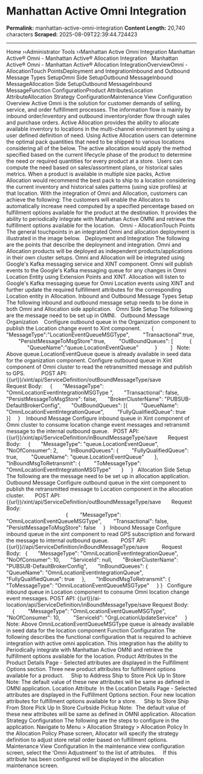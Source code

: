 # Manhattan Active Omni Integration

**Permalink:** manhattan-active-omni-integration
**Content Length:** 20,740 characters
**Scraped:** 2025-08-09T22:39:44.724423

---

Home &rsaquo;&rsaquo;Administrator Tools ››Manhattan Active Omni Integration Manhattan Active&reg; Omni - Manhattan Active&reg; Allocation Integration &nbsp; Manhattan Active&reg; Omni - Manhattan Active&reg; Allocation IntegrationOverviewOmni - AllocationTouch PointsDeployment and IntegrationInbound and Outbound Message Types SetupOmni Side SetupOutbound MessageInbound MessageAllocation Side SetupOutbound MessageInbound MessageFunction ConfigurationProduct AttributesLocation AttributeAllocation Strategy ConfigurationMaintenance View Configuration Overview Active Omni is the solution for customer demands of selling, service, and order fulfillment processes. The information flow is mainly by inbound order/inventory and outbound inventory/order flow through sales and purchase orders. Active Allocation provides the ability to allocate available inventory to locations in the multi-channel environment by using a user defined definition of need. Using Active Allocation users can determine the optimal pack quantities that need to be shipped to various locations considering all of the below. The active allocation would apply the method specified based on the current lifecycle phase of the product to determine the need or required quantities for every product at a store.&nbsp; Users can compute the need based on sales/assortment plans, or historical sales metrics. When a product is available in multiple size packs, Active Allocation would recommend the best pack to ship to a location considering the current inventory and historical sales patterns (using size profiles) at that location. With the integration of Omni and Allocation, customers can achieve the following: The customers will enable the Allocators to automatically increase need computed by a specified percentage based on fulfillment options available for the product at the destination. It provides the ability to periodically integrate with Manhattan Active OMNI and retrieve the fulfillment options available for the location. &nbsp; Omni - AllocationTouch Points The general touchpoints in an integrated Omni and allocation deployment is illustrated in the image below. &nbsp; Deployment and Integration The following are the points that describe the deployment and integration. Omni and Allocation products will be deployed as independent products/applications in their own cluster setups. Omni and Allocation will be integrated using Google&#39;s Kafka messaging service and XINT component. Omni will publish events to the Google&#39;s Kafka messaging queue for any changes in Omni Location Entity using Extension Points and XINT. Allocation will listen to Google&#39;s Kafka messaging queue for Omni Location events using XINT and further update the required fulfillment attributes for the corresponding Location entity in Allocation. Inbound and Outbound Message Types Setup The following inbound and outbound message setup needs to be done in both Omni and Allocation side application. &nbsp; Omni Side Setup The following are the message need to be set up in OMNI. &nbsp; Outbound Message Organization&nbsp; &nbsp; Configure outbound queue in the Organization component to publish the Location change event to Xint component. &nbsp; &nbsp; &nbsp; { &nbsp;&nbsp;&nbsp;&nbsp;&nbsp;&nbsp;&nbsp; &quot;MessageType&quot;:&quot;LocationEventQueueMSGType&quot;, &nbsp;&nbsp;&nbsp;&nbsp;&nbsp;&nbsp;&nbsp; &quot;Transactional&quot;:true, &nbsp;&nbsp;&nbsp;&nbsp;&nbsp;&nbsp;&nbsp; &quot;PersistMessageToMsgStore&quot;:true, &nbsp;&nbsp;&nbsp;&nbsp;&nbsp;&nbsp;&nbsp; &quot;OutBoundQueues&quot;: [ &nbsp;&nbsp;&nbsp;&nbsp;&nbsp;&nbsp;&nbsp;&nbsp;&nbsp; { &nbsp;&nbsp;&nbsp;&nbsp;&nbsp;&nbsp;&nbsp;&nbsp;&nbsp;&nbsp;&nbsp;&nbsp;&nbsp; &quot;QueueName&quot;:&quot;queue.LocationEventQueue&quot; &nbsp;&nbsp;&nbsp;&nbsp;&nbsp;&nbsp;&nbsp;&nbsp;&nbsp; } &nbsp;&nbsp;&nbsp;&nbsp;&nbsp;&nbsp;&nbsp; ] &nbsp; Note: Above queue.LocationEventQueue queue is already available in seed data for the organization component. Configure outbound queue in Xint component of Omni cluster to read the retransmitted message and publish to GPS. &nbsp; &nbsp; &nbsp; &nbsp; &nbsp; POST API: {{url}}/xint/api/ServiceDefinition/outBoundMessageType/save &nbsp; &nbsp; &nbsp; &nbsp; &nbsp; Request Body: &nbsp; &nbsp; { &nbsp;&nbsp;&nbsp;&nbsp;&nbsp; &quot;MessageType&quot;: &quot;OmniLocationEventIntegrationMSGType &quot;, &nbsp;&nbsp;&nbsp;&nbsp;&nbsp; &quot;Transactional&quot;: false, &nbsp;&nbsp;&nbsp;&nbsp;&nbsp; &quot;PersistMessageToMsgStore&quot;: false, &nbsp;&nbsp;&nbsp;&nbsp;&nbsp; &quot;BrokerClusterName&quot;: &quot;PUBSUB-DefaultBrokerConfig&quot;, &nbsp;&nbsp;&nbsp;&nbsp;&nbsp; &quot;OutBoundQueues&quot;: [{ &nbsp;&nbsp;&nbsp;&nbsp;&nbsp;&nbsp;&nbsp; &quot;QueueName&quot;: &quot;OmniLocationEventIntegrationQueue&quot;, &nbsp;&nbsp;&nbsp;&nbsp;&nbsp;&nbsp;&nbsp; &quot;FullyQualifiedQueue&quot;: true &nbsp;&nbsp;&nbsp;&nbsp;&nbsp; }] &nbsp;&nbsp;&nbsp; } &nbsp;&nbsp; Inbound Message Configure inbound queue in Xint component of Omni cluster to consume location change event messages and retransmit message to the internal outbound queue. &nbsp; POST API: {{url}}/xint/api/ServiceDefinition/inBoundMessageType/save &nbsp;&nbsp;&nbsp;&nbsp;&nbsp; Request Body: &nbsp; &nbsp; { &nbsp;&nbsp;&nbsp;&nbsp;&nbsp; &quot;MessageType&quot;: &quot;queue.LocationEventQueue&quot;, &nbsp;&nbsp;&nbsp;&nbsp;&nbsp; &quot;NoOfConsumer&quot;: 2, &nbsp;&nbsp;&nbsp;&nbsp;&nbsp; &quot;InBoundQueues&quot;: { &nbsp;&nbsp;&nbsp;&nbsp;&nbsp;&nbsp;&nbsp; &quot;FullyQualifiedQueue&quot;: true, &nbsp;&nbsp;&nbsp;&nbsp;&nbsp;&nbsp;&nbsp; &quot;QueueName&quot;: &quot;queue.LocationEventQueue&quot; &nbsp;&nbsp;&nbsp;&nbsp;&nbsp; }, &nbsp;&nbsp;&nbsp;&nbsp;&nbsp; &quot;InBoundMsgToRetransmit&quot;: { &nbsp;&nbsp;&nbsp;&nbsp;&nbsp;&nbsp;&nbsp; &quot;ToMessageType&quot;: &quot;OmniLocationEventIntegrationMSGType&quot; &nbsp;&nbsp;&nbsp;&nbsp;&nbsp; } &nbsp;&nbsp;&nbsp; } &nbsp; Allocation Side Setup The following are the message need to be set up in allocation application. &nbsp; Outbound Message Configure outbound queue in the xint component to publish the retransmitted message to Location component in the allocation cluster. &nbsp;&nbsp;&nbsp;&nbsp;&nbsp; POST API: {{url}}/xint/api/ServiceDefinition/outBoundMessageType/save &nbsp; &nbsp; &nbsp; Request Body: &nbsp; &nbsp; &nbsp; &nbsp; &nbsp; &nbsp; &nbsp; &nbsp; &nbsp; &nbsp; &nbsp; &nbsp; &nbsp; &nbsp; &nbsp; &nbsp; &nbsp; &nbsp; &nbsp; &nbsp; &nbsp; &nbsp; &nbsp; &nbsp; &nbsp; &nbsp; &nbsp; &nbsp; &nbsp; &nbsp; &nbsp; &nbsp; &nbsp; &nbsp; &nbsp; &nbsp; &nbsp; &nbsp; &nbsp; &nbsp; &nbsp; &nbsp; &nbsp; &nbsp; &nbsp; &nbsp; &nbsp; &nbsp; &nbsp; &nbsp; &nbsp; &nbsp; &nbsp; &nbsp; &nbsp; &nbsp; &nbsp; &nbsp; &nbsp; &nbsp; &nbsp; &nbsp; &nbsp; &nbsp; &nbsp; &nbsp; &nbsp; &nbsp; &nbsp; &nbsp; &nbsp; &nbsp; &nbsp; &nbsp; &nbsp; &nbsp;&nbsp; &nbsp;&nbsp; &nbsp; { &nbsp;&nbsp;&nbsp;&nbsp;&nbsp;&nbsp; &quot;MessageType&quot;: &quot;OmniLocationEventQueueMSGType&quot;, &nbsp;&nbsp;&nbsp;&nbsp;&nbsp;&nbsp; &quot;Transactional&quot;: false, &nbsp;&nbsp;&nbsp;&nbsp;&nbsp;&nbsp; &quot;PersistMessageToMsgStore&quot;: false &nbsp;&nbsp;&nbsp; } &nbsp; Inbound Message Configure inbound queue in the xint component to read GPS subscription and forward the message to internal outbound queue. &nbsp;&nbsp;&nbsp;&nbsp;&nbsp;&nbsp; POST API: {{url}}//api/ServiceDefinition/inBoundMessageType/save &nbsp;&nbsp;&nbsp;&nbsp;&nbsp;&nbsp;&nbsp; Request Body: &nbsp; { &nbsp;&nbsp;&nbsp;&nbsp;&nbsp; &quot;MessageType&quot;: &quot;OmniLocationEventIntegrationQueue&quot;, &nbsp;&nbsp;&nbsp;&nbsp;&nbsp; &quot;NoOfConsumer&quot;: 10, &nbsp;&nbsp;&nbsp;&nbsp;&nbsp; &quot;ServiceId&quot;: null, &nbsp;&nbsp;&nbsp;&nbsp;&nbsp; &quot;BrokerClusterName&quot;: &quot;PUBSUB-DefaultBrokerConfig&quot;, &nbsp;&nbsp;&nbsp;&nbsp;&nbsp; &quot;InBoundQueues&quot;: { &nbsp;&nbsp;&nbsp;&nbsp;&nbsp;&nbsp;&nbsp;&nbsp;&nbsp; &quot;QueueName&quot;: &quot;OmniLocationEventIntegrationQueue&quot;, &nbsp;&nbsp;&nbsp;&nbsp;&nbsp;&nbsp;&nbsp;&nbsp;&nbsp; &quot;FullyQualifiedQueue&quot;: true &nbsp;&nbsp;&nbsp; }, &nbsp;&nbsp;&nbsp;&nbsp;&nbsp; &quot;InBoundMsgToRetransmit&quot;: { &nbsp;&nbsp;&nbsp;&nbsp;&nbsp;&nbsp;&nbsp; &quot;ToMessageType&quot;: &quot;OmniLocationEventQueueMSGType&quot; &nbsp;&nbsp;&nbsp; } } &nbsp; Configure inbound queue in Location component to consume Omni location change event messages. POST API: {{url}}/ai-location/api/ServiceDefinition/inBoundMessageType/save Request Body: &nbsp; &nbsp;&nbsp;&nbsp; { &nbsp;&nbsp;&nbsp;&nbsp;&nbsp;&nbsp;&nbsp; &quot;MessageType&quot;: &quot;OmniLocationEventQueueMSGType&quot;, &nbsp;&nbsp;&nbsp;&nbsp;&nbsp;&nbsp;&nbsp; &quot;NoOfConsumer&quot;: 10, &nbsp;&nbsp;&nbsp;&nbsp;&nbsp;&nbsp;&nbsp; &quot;ServiceId&quot;: &quot;OrgLocationUpdateService&quot; &nbsp;&nbsp;&nbsp; } &nbsp; Note:&nbsp;Above OmniLocationEventQueueMSGType queue is already available in seed data for the location component Function Configuration The following describes the functional configuration that is required to achieve integration with active omni application. This integration has the ability to Periodically integrate with Manhattan Active OMNI and retrieve the fulfillment options available for the location. Product Attributes In the Product Details Page - Selected attributes are displayed in the Fulfillment Options section. Three new product attributes for fulfillment options available for a product. &nbsp; &nbsp; Ship to Address Ship to Store Pick Up In Store Note: The default value of these new attributes will be same as defined in OMNI application. Location Attribute &nbsp;In the Location Details Page - Selected attributes are displayed in the Fulfillment Options section. Four new location attributes for fulfillment options available for a store. &nbsp; &nbsp; Ship to Store Ship From Store Pick Up In Store Curbside Pickup Note:&nbsp; The default value of these new&nbsp;attributes will be same as defined in OMNI application. Allocation Strategy Configuration The following are the steps to configure in the application. Navigate to Menu &gt; Allocation Strategy &gt; Allocation Policy In the Allocation Policy Phase screen, Allocator will specify the strategy definition to adjust store retail order based on fulfillment options. &nbsp; &nbsp; Maintenance View Configuration In the maintenance view configuration screen, select the &lsquo;Omni Adjustment&rsquo; to the list of attributes. &nbsp; &nbsp; If this attribute has been configured will be displayed in the allocation maintenance screen. &nbsp; &nbsp;